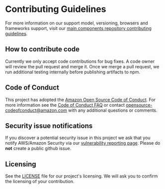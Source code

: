 # Contributing Guidelines

For more information on our support model, versioning, browsers and frameworks support, visit our [main components repository contributing guidelines](https://github.com/cloudscape-design/components/blob/main/CONTRIBUTING.md).

## How to contribute code

Currently we only accept code contributions for bug fixes. A code owner will review the pull request and merge it. Once we merge a pull request, we run additional testing internally before publishing artifacts to npm.

## Code of Conduct

This project has adopted the [Amazon Open Source Code of Conduct](https://aws.github.io/code-of-conduct).
For more information see the [Code of Conduct FAQ](https://aws.github.io/code-of-conduct-faq) or contact
opensource-codeofconduct@amazon.com with any additional questions or comments.

## Security issue notifications

If you discover a potential security issue in this project we ask that you notify AWS/Amazon Security via our [vulnerability reporting page](http://aws.amazon.com/security/vulnerability-reporting/). Please do **not** create a public github issue.

## Licensing

See the [LICENSE](LICENSE) file for our project's licensing. We will ask you to confirm the licensing of your contribution.
